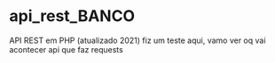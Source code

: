 # api_rest_BANCO
API REST em PHP (atualizado 2021)
fiz um teste aqui, vamo ver oq vai acontecer
api que faz requests
